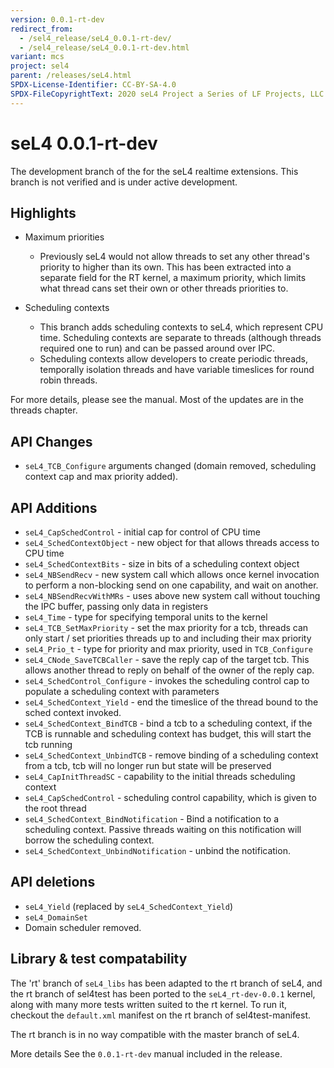 ```yaml
---
version: 0.0.1-rt-dev
redirect_from:
  - /sel4_release/seL4_0.0.1-rt-dev/
  - /sel4_release/seL4_0.0.1-rt-dev.html
variant: mcs
project: sel4
parent: /releases/seL4.html
SPDX-License-Identifier: CC-BY-SA-4.0
SPDX-FileCopyrightText: 2020 seL4 Project a Series of LF Projects, LLC.
---
```

# seL4 0.0.1-rt-dev


The development branch of the for the seL4 realtime extensions. This
branch is not verified and is under active development.

## Highlights


* Maximum priorities

  * Previously seL4 would not allow threads to set any other
  thread's priority to higher than its own. This has been
  extracted into a separate field for the RT kernel, a maximum
  priority, which limits what thread cans set their own or other
  threads priorities to.

* Scheduling contexts

  * This branch adds scheduling contexts to seL4, which represent
  CPU time. Scheduling contexts are separate to threads
  (although threads required one to run) and can be passed
  around over IPC.
  * Scheduling contexts allow developers to create periodic
  threads, temporally isolation threads and have variable
  timeslices for round robin threads.

For more details, please see the manual. Most of the updates are in the
threads chapter.

## API Changes


- `seL4_TCB_Configure` arguments changed (domain removed, scheduling
      context cap and max priority added).

## API Additions


- `seL4_CapSchedControl` - initial cap for control of CPU time
- `seL4_SchedContextObject` - new object for that allows threads
      access to CPU time
- `seL4_SchedContextBits` - size in bits of a scheduling context
      object
- `seL4_NBSendRecv` - new system call which allows once kernel
      invocation to perform a non-blocking send on one capability, and
      wait on another.
- `seL4_NBSendRecvWithMRs` - uses above new system call without
      touching the IPC buffer, passing only data in registers
- `seL4_Time` - type for specifying temporal units to the kernel
- `seL4_TCB_SetMaxPriority` - set the max priority for a tcb,
      threads can only start / set priorities threads up to and
      including their max priority
- `seL4_Prio_t` - type for priority and max priority, used in
      `TCB_Configure`
- `seL4_CNode_SaveTCBCaller` - save the reply cap of the target tcb.
      This allows another thread to reply on behalf of the owner of the
      reply cap.
- `seL4_SchedControl_Configure` - invokes the scheduling control cap
      to populate a scheduling context with parameters
- `seL4_SchedContext_Yield` - end the timeslice of the thread bound
      to the sched context invoked.
- `seL4_SchedContext_BindTCB` - bind a tcb to a scheduling context,
      if the TCB is runnable and scheduling context has budget, this
      will start the tcb running
- `seL4_SchedContext_UnbindTCB` - remove binding of a scheduling
      context from a tcb, tcb will no longer run but state will be
      preserved
- `seL4_CapInitThreadSC` - capability to the initial threads
      scheduling context
- `seL4_CapSchedControl` - scheduling control capability, which is
      given to the root thread
- `seL4_SchedContext_BindNotification` - Bind a notification to a
      scheduling context. Passive threads waiting on this notification
      will borrow the scheduling context.
- `seL4_SchedContext_UnbindNotification` - unbind the notification.

## API deletions


- `seL4_Yield` (replaced by `seL4_SchedContext_Yield`)
- `seL4_DomainSet`
- Domain scheduler removed.

## Library & test compatability


The 'rt' branch of `seL4_libs` has been adapted to the rt branch of seL4,
and the rt branch of sel4test has been ported to the `seL4_rt-dev-0.0.1`
kernel, along with many more tests written suited to the rt kernel. To
run it, checkout the `default.xml` manifest on the rt branch of
sel4test-manifest.

The rt branch is in no way compatible with the master branch of seL4.

More details See the `0.0.1-rt-dev` manual included in the release.
